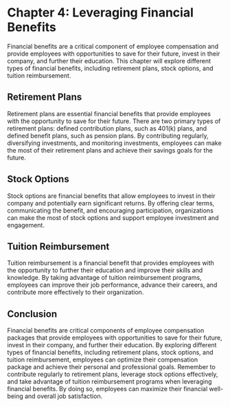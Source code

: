 Chapter 4: Leveraging Financial Benefits
========================================

Financial benefits are a critical component of employee compensation and provide employees with opportunities to save for their future, invest in their company, and further their education. This chapter will explore different types of financial benefits, including retirement plans, stock options, and tuition reimbursement.

Retirement Plans
----------------

Retirement plans are essential financial benefits that provide employees with the opportunity to save for their future. There are two primary types of retirement plans: defined contribution plans, such as 401(k) plans, and defined benefit plans, such as pension plans. By contributing regularly, diversifying investments, and monitoring investments, employees can make the most of their retirement plans and achieve their savings goals for the future.

Stock Options
-------------

Stock options are financial benefits that allow employees to invest in their company and potentially earn significant returns. By offering clear terms, communicating the benefit, and encouraging participation, organizations can make the most of stock options and support employee investment and engagement.

Tuition Reimbursement
---------------------

Tuition reimbursement is a financial benefit that provides employees with the opportunity to further their education and improve their skills and knowledge. By taking advantage of tuition reimbursement programs, employees can improve their job performance, advance their careers, and contribute more effectively to their organization.

Conclusion
----------

Financial benefits are critical components of employee compensation packages that provide employees with opportunities to save for their future, invest in their company, and further their education. By exploring different types of financial benefits, including retirement plans, stock options, and tuition reimbursement, employees can optimize their compensation package and achieve their personal and professional goals. Remember to contribute regularly to retirement plans, leverage stock options effectively, and take advantage of tuition reimbursement programs when leveraging financial benefits. By doing so, employees can maximize their financial well-being and overall job satisfaction.
